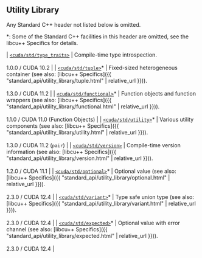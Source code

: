 ## Utility Library

Any Standard C++ header not listed below is omitted.

*: Some of the Standard C++ facilities in this header are omitted, see the
libcu++ Specifics for details.

| [`<cuda/std/type_traits>`] | Compile-time type introspection.                                                                                                             <br/><br/> 1.0.0 / CUDA 10.2 |
| [`<cuda/std/tuple>`]*      | Fixed-sized heterogeneous container (see also: [libcu++ Specifics]({{ "standard_api/utility_library/tuple.html" | relative_url }})).         <br/><br/> 1.3.0 / CUDA 11.2 |
| [`<cuda/std/functional>`]* | Function objects and function wrappers (see also: [libcu++ Specifics]({{ "standard_api/utility_library/functional.html" | relative_url }})). <br/><br/> 1.1.0 / CUDA 11.0 (Function Objects) |
| [`<cuda/std/utility>`]*    | Various utility components (see also: [libcu++ Specifics]({{ "standard_api/utility_library/utility.html" | relative_url }})).                <br/><br/> 1.3.0 / CUDA 11.2 (`pair`) |
| [`<cuda/std/version>`]     | Compile-time version information (see also: [libcu++ Specifics]({{ "standard_api/utility_library/version.html" | relative_url }})).          <br/><br/> 1.2.0 / CUDA 11.1 |
| [`<cuda/std/optional>`]*   | Optional value (see also: [libcu++ Specifics]({{ "standard_api/utility_library/optional.html" | relative_url }})).                <br/><br/> 2.3.0 / CUDA 12.4 |
| [`<cuda/std/variant>`]*    | Type safe union type (see also: [libcu++ Specifics]({{ "standard_api/utility_library/variant.html" | relative_url }})).        <br/><br/> 2.3.0 / CUDA 12.4 |
| [`<cuda/std/expected>`]*   | Optional value with error channel (see also: [libcu++ Specifics]({{ "standard_api/utility_library/expected.html" | relative_url }})).        <br/><br/> 2.3.0 / CUDA 12.4 |

[`<cuda/std/type_traits>`]: https://en.cppreference.com/w/cpp/header/type_traits
[`<cuda/std/tuple>`]: https://en.cppreference.com/w/cpp/header/tuple
[`<cuda/std/functional>`]: https://en.cppreference.com/w/cpp/header/functional
[`<cuda/std/utility>`]: https://en.cppreference.com/w/cpp/header/utility
[`<cuda/std/version>`]: https://en.cppreference.com/w/cpp/header/version
[`<cuda/std/optional>`]: https://en.cppreference.com/w/cpp/header/optional
[`<cuda/std/variant>`]: https://en.cppreference.com/w/cpp/header/variant
[`<cuda/std/expected>`]: https://en.cppreference.com/w/cpp/header/expected
